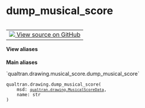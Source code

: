 # dump_musical_score


<table class="tfo-notebook-buttons tfo-api nocontent" align="left">
<td>
  <a target="_blank" href="https://github.com/quantumlib/cirq-qubitization/blob/main/qualtran/drawing/musical_score.py#L656-L658">
    <img src="https://www.tensorflow.org/images/GitHub-Mark-32px.png" />
    View source on GitHub
  </a>
</td>
</table>






<section class="expandable">
  <h4 class="showalways">View aliases</h4>
  <p>
<b>Main aliases</b>
<p>`qualtran.drawing.musical_score.dump_musical_score`</p>
</p>
</section>

<pre class="devsite-click-to-copy prettyprint lang-py tfo-signature-link">
<code>qualtran.drawing.dump_musical_score(
    msd: <a href="../../qualtran/drawing/MusicalScoreData.html"><code>qualtran.drawing.MusicalScoreData</code></a>,
    name: str
)
</code></pre>



<!-- Placeholder for "Used in" -->

